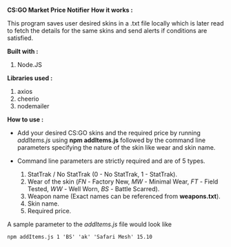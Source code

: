 **CS:GO Market Price Notifier**
**How it works :**

This program saves user desired skins in a .txt file locally which is later read to fetch the details for the same skins and send alerts if conditions are satisfied.


**Built with :** 

1. Node.JS

**Libraries used :**

1. axios
2. cheerio
3. nodemailer

**How to use :** 

- Add your desired CS:GO skins and the required price by running *addItems.js* using **npm addItems.js** followed by the command line parameters specifying the nature of the skin   like wear and skin name.

- Command line parameters are strictly required and are of 5 types. 
  1. StatTrak / No StatTrak (0 - No StatTrak, 1 - StatTrak).
  2. Wear of the skin (*FN* - Factory New, *MW* - Minimal Wear, *FT* - Field Tested, *WW* - Well Worn, *BS* - Battle Scarred).
  3. Weapon name (Exact names can be referenced from **weapons.txt**).
  4. Skin name.
  5. Required price.

A sample parameter to the *addItems.js* file would look like 
 
 
 
 
`npm addItems.js 1 'BS' 'ak' 'Safari Mesh' 15.10`





